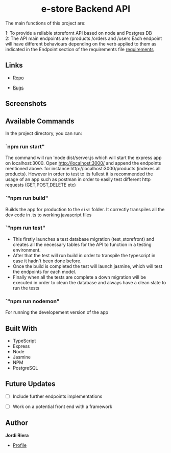 <h1 align="center">e-store Backend API</h1>

<p align="left"> The main functions of this project are:</br>

1: To provide a reliable storefornt API based on node and Postgres DB</br>
2: The API main endpoints are /products /orders and /users Each endpoint will have different behaviours depending on the
verb applied to them as indicated in the Endpoint section of the requirements file [requirements](REQUIREMENTS.md "Requirements")

</p>

## Links

- [Repo](https://github.com/Jriera/e-store_backend_api "Repo")

- [Bugs](https://github.com/Jriera/e-store_backend_api/issues "Issues Page")

## Screenshots



## Available Commands

In the project directory, you can run:

### `npm run start"

The command will run 'node dist/server.js which will start the express app on localhost:3000. Open [http://localhost:3000/](http://localhost:3000/) and append the endpoints mentioned above. for instance http://localhost:3000/products (indexes all products). However in order to test to its fullest it is recommended the usage of an app such as postman in order to easily 
test different http requests (GET,POST,DELETE etc)

### `"npm run build"

Builds the app for production to the `dist` folder. It correctly transpiles all the dev code in .ts to working javascript files

### `"npm run test"

- This firstly launches a  test database migration (test_storefront) and creates all the necessary tables for the API to function in a testing environment.
- After that the test will run build in order to transpile the typescript in case it hadn't been done before.
- Once the build is completed the test will launch jasmine, which will test the endpoints for each model.
- Finally when all the tests are complete a down migration will be executed in order to clean the database and always have 
a clean slate to run the tests
### `"npm run nodemon"

For running the developement version of the app

## Built With

- TypeScript
- Express
- Node
- Jasmine
- NPM
- PostgreSQL

## Future Updates

- [ ] Include further endpoints implementations
- [ ] Work on a potential front end with a framework


## Author

**Jordi Riera**

- [Profile](https://github.com/Jriera "Jordi Riera")
